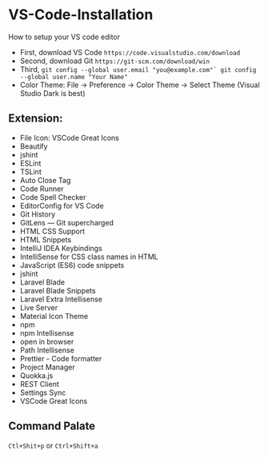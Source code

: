 # VS-Code-Installation
How to setup your VS code editor 

* First, download VS Code `https://code.visualstudio.com/download`
* Second, download Git `https://git-scm.com/download/win`
* Third,
   ```git config --global user.email "you@example.com"`
   git config --global user.name "Your Name"```
* Color Theme: File -> Preference -> Color Theme -> Select Theme (Visual Studio Dark is best)

## Extension:
* File Icon: VSCode Great Icons
* Beautify
* jshint
* ESLint
* TSLint 
* Auto Close Tag
* Code Runner
* Code Spell Checker
* EditorConfig for VS Code
* Git History
* GitLens — Git supercharged
* HTML CSS Support
* HTML Snippets
* IntelliJ IDEA Keybindings
* IntelliSense for CSS class names in HTML
* JavaScript (ES6) code snippets
* jshint
* Laravel Blade
* Laravel Blade Snippets
* Laravel Extra Intellisense
* Live Server
* Material Icon Theme
* npm
* npm Intellisense
* open in browser
* Path Intellisense
* Prettier - Code formatter
* Project Manager
* Quokka.js
* REST Client
* Settings Sync
* VSCode Great Icons

## Command Palate
`Ctl+Shit+p` or `Ctrl+Shift+a`





